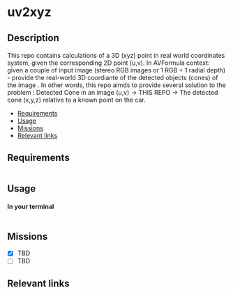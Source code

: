 
# uv2xyz

## Description
#### 
This repo contains calculations of a 3D (xyz) point in real world coordinates system, given the corresponding 2D point (u,v). 
In AVFormula context: given a couple of input image (stereo RGB images or 1 RGB + 1 radial depth) - provide the real-world 3D coordiante of the detected objects (cones) of the image . 
In other words, this repo aimds to provide several solution to the problem : 
Detected Cone in an image (u,v) -> THIS REPO -> The detected cone (x,y,z) relative to a known point on the car.
 
 
  - [Requirements](#Requirements)
  - [Usage](#usage)
  - [Missions](#missions)
  - [Relevant links](#relevant-links)

## Requirements
``` 

```


## Usage
####  In your terminal
``` 

```


## Missions
- [x] TBD
- [ ] TBD

## Relevant links


